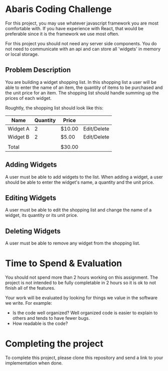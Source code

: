 # Abaris Coding Challenge
For this project, you may use whatever javascript framework you are most comfortable with. If you have experience with React, that would be preferable since it is the framework we use most often. 

For this project you should not need any server side components. You do not need to communicate with an api and can store all 'widgets' in memory or local storage.

## Problem Description
You are building a widget shopping list. In this shopping list a user will be able to enter the name of an item, the quantity of items to be purchased and the unit price for an item. The shopping list should handle summing up the prices of each widget.

Roughtly, the shopping list should look like this:

| Name | Quantity | Price | |
| --- | --- | --- | --- |
| Widget A | 2 | $10.00 | Edit/Delete
| Widget B | 2 | $5.00 | Edit/Delete
|  |  | |
| Total | | $30.00 |

## Adding Widgets
A user must be able to add widgets to the list. When adding a widget, a user should be able to enter the widget's name, a quantity and the unit price.

## Editing Widgets
A user must be able to edit the shopping list and change the name of a widget, its quantity or its unit price.

## Deleting Widgets
A user must be able to remove any widget from the shopping list.

# Time to Spend & Evaluation
You should not spend more than 2 hours working on this assignment. The project is not intended to be fully completable in 2 hours so it is ok to not finish all of the features.

Your work will be evaluated by looking for things we value in the software we write. For example:

- Is the code well organized? Well organized code is easier to explain to others and tends to have fewer bugs.
- How readable is the code?

# Completing the project
To complete this project, please clone this repository and send a link to your implementation when done.